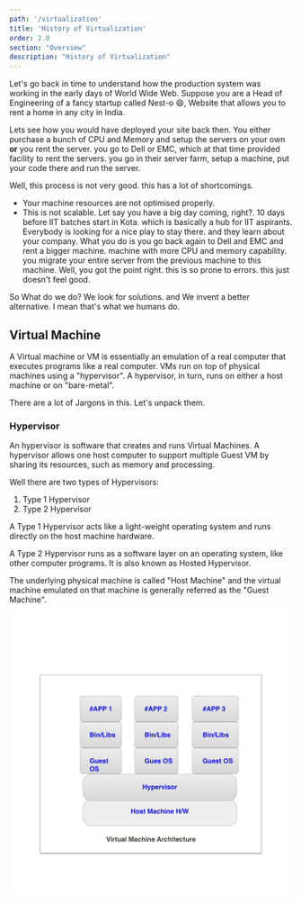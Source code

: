 ```yaml
---
path: '/virtualization'
title: 'History of Virtualization'
order: 2.0
section: "Overview"
description: "History of Virtualization"
---
```



Let's go back in time to understand how the production system was working in the early days of World Wide Web. Suppose you are a Head of Engineering of a fancy startup called Nest-o 😄, Website that allows you to rent a home in any city in India.
 
Lets see how you would have deployed your site back then. You either purchase a bunch of CPU and Memory and setup the servers on your own **or** you rent the server. you go to Dell or EMC, which at that time provided facility to rent the servers. you go in their server farm, setup a machine, put your code there and run the server. 

Well, this process is not very good. this has a lot of shortcomings. 

- Your machine resources are not optimised properly.
- This is not scalable. Let say you have a big day coming, right?. 10 days before IIT batches start in Kota. which is basically a hub for IIT aspirants. Everybody is looking for a nice play to stay there. and they learn about your company.
What you do is you go back again to Dell and EMC and rent a bigger machine. machine with more CPU and memory capability. you migrate your entire server from the previous machine to this machine.
Well, you got the point right. this is so prone to errors. this just doesn't feel good.

So What do we do? We look for solutions. and We invent a better alternative. I mean that's what we humans do.



## Virtual Machine

A Virtual machine or VM is essentially an emulation of a real computer that executes programs like a real computer. VMs run on top of physical machines using a "hypervisor". A hypervisor, in turn, runs on either a host machine or on "bare-metal".

There are a lot of Jargons in this. Let's unpack them. 

### Hypervisor 

An hypervisor is software that creates and runs Virtual Machines. A hypervisor allows one host computer to support multiple Guest VM by sharing its resources, such as memory and processing.

Well there are two types of Hypervisors:

1. Type 1 Hypervisor
2. Type 2 Hypervisor


A Type 1 Hypervisor acts like a light-weight operating system and runs directly on the host machine hardware.

A Type 2 Hypervisor runs as a software layer on an operating system, like other computer programs. It is also known as Hosted Hypervisor.

The underlying physical machine is called "Host Machine" and the virtual machine emulated on that machine is generally referred as the "Guest Machine".

![Virtual Machine Architecture](images/virtual-machine.png)

